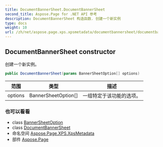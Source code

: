 ```yaml
---
title: DocumentBannerSheet.DocumentBannerSheet
second_title: Aspose.Page for .NET API 参考
description: DocumentBannerSheet 构造函数. 创建一个新实例
type: docs
weight: 10
url: /zh/net/aspose.page.xps.xpsmetadata/documentbannersheet/documentbannersheet/
---
```

## DocumentBannerSheet constructor

创建一个新实例。

```csharp
public DocumentBannerSheet(params BannerSheetOption[] options)
```

| 范围 | 类型 | 描述 |
| --- | --- | --- |
| options | BannerSheetOption[] | 一组特定于该功能的选项。 |

### 也可以看看

* class [BannerSheetOption](../../documentbannersheet.bannersheetoption/)
* class [DocumentBannerSheet](../)
* 命名空间 [Aspose.Page.XPS.XpsMetadata](../../documentbannersheet/)
* 部件 [Aspose.Page](../../../)


